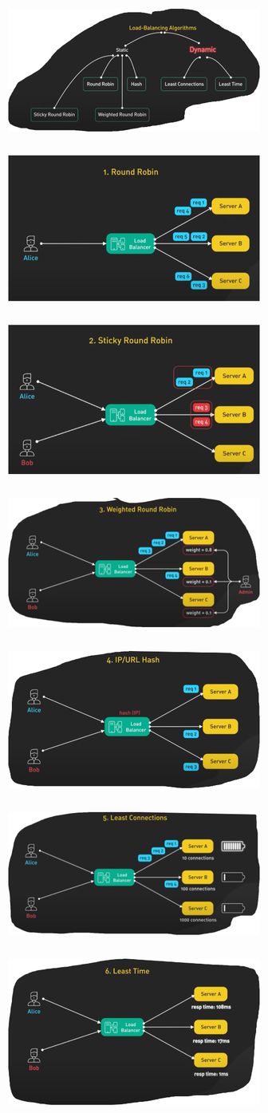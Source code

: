 ![](./pics/lb/1.png)

<br/>

![](./pics/lb/3.png)

<br/>

![](./pics/lb/4.png)

<br/>

![](./pics/lb/5.png)

<br/>

![](./pics/lb/6.png)

<br/>

![](./pics/lb/7.png)

<br/>

![](./pics/lb/8.png)

<br/>
